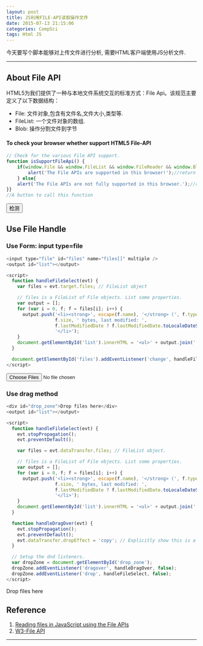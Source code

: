 ```yaml
---
layout: post
title: JS利用FILE-API读取操作文件
date: 2015-07-13 21:15:06
categories: CompSci
tags: Html JS
---
```


今天要写个脚本能够对上传文件进行分析, 需要HTML客户端使用JS分析文件.

-------

## About File API

HTML5为我们提供了一种与本地文件系统交互的标准方式：File Api。该规范主要定义了以下数据结构：

- File: 文件对象,包含有文件名,文件大小,类型等.
- FileList: 一个文件对象的数组.
- Blob: 操作分割文件到字节

#### To check your browser whether support HTML5 File-API

~~~js
// Check for the various File API support.
function isSupportFileApi() {
    if(window.File && window.FileList && window.FileReader && window.Blob) {
        alert('The File APIs are supported in this browser!');//return true;
    } else{
    alert('The File APIs are not fully supported in this browser.');//return false;
}}
//A button to call this function
~~~

<script>function isSupportFileApi() {if(window.File && window.FileList && window.FileReader && window.Blob) {alert("The File API are supported in this browser!");}else{alert('The File APIs are not fully supported in this browser.');}}</script><input type="button" value="检测" onclick="isSupportFileApi()">

## Use File Handle

### Use Form: input type=file

~~~js
<input type="file" id="files" name="files[]" multiple />
<output id="list"></output>

<script>
  function handleFileSelect(evt) {
    var files = evt.target.files; // FileList object

    // files is a FileList of File objects. List some properties.
    var output = [];
    for (var i = 0, f; f = files[i]; i++) {
      output.push('<li><strong>', escape(f.name), '</strong> (', f.type || 'n/a', ') - ',
                  f.size, ' bytes, last modified: ',
                  f.lastModifiedDate ? f.lastModifiedDate.toLocaleDateString() : 'n/a',
                  '</li>');
    }
    document.getElementById('list').innerHTML = '<ul>' + output.join('') + '</ul>';
  }

  document.getElementById('files').addEventListener('change', handleFileSelect, false);
</script>
~~~

<input type="file" id="files" name="files[]" multiple />

<output id="list"></output>

<script>  function handleFileSelect(evt) {var files = evt.target.files;var output = [];for (var i = 0, f; f = files[i]; i++) {output.push('<li><strong>', escape(f.name), '</strong> (', f.type || 'n/a', ') - ',f.size, ' bytes, last modified: ',f.lastModifiedDate ? f.lastModifiedDate.toLocaleDateString() : 'n/a','</li>');} document.getElementById('list').innerHTML = '<ul>' + output.join('') + '</ul>';}document.getElementById('files').addEventListener('change', handleFileSelect, false);</script>


### Use drag method

~~~js
<div id="drop_zone">Drop files here</div>
<output id="list"></output>

<script>
  function handleFileSelect(evt) {
    evt.stopPropagation();
    evt.preventDefault();

    var files = evt.dataTransfer.files; // FileList object.

    // files is a FileList of File objects. List some properties.
    var output = [];
    for (var i = 0, f; f = files[i]; i++) {
      output.push('<li><strong>', escape(f.name), '</strong> (', f.type || 'n/a', ') - ',
                  f.size, ' bytes, last modified: ',
                  f.lastModifiedDate ? f.lastModifiedDate.toLocaleDateString() : 'n/a',
                  '</li>');
    }
    document.getElementById('list').innerHTML = '<ul>' + output.join('') + '</ul>';
  }

  function handleDragOver(evt) {
    evt.stopPropagation();
    evt.preventDefault();
    evt.dataTransfer.dropEffect = 'copy'; // Explicitly show this is a copy.
  }

  // Setup the dnd listeners.
  var dropZone = document.getElementById('drop_zone');
  dropZone.addEventListener('dragover', handleDragOver, false);
  dropZone.addEventListener('drop', handleFileSelect, false);
</script>
~~~

<div id="drop_zone">Drop files here</div>

<output id="list"></output>

<script>  function handleFileSelect(evt) {evt.stopPropagation(); evt.preventDefault();var files = evt.dataTransfer.files;var output = [];for (var i = 0, f; f = files[i]; i++) {output.push('<li><strong>', escape(f.name), '</strong> (', f.type || 'n/a', ') - ', f.size, ' bytes, last modified: ',f.lastModifiedDate ? f.lastModifiedDate.toLocaleDateString() : 'n/a',  '</li>');}document.getElementById('list').innerHTML = '<ul>' + output.join('') + '</ul>';  }  function handleDragOver(evt) { evt.stopPropagation(); evt.preventDefault(); evt.dataTransfer.dropEffect = 'copy'; } var dropZone = document.getElementById('drop_zone');  dropZone.addEventListener('dragover', handleDragOver, false);  dropZone.addEventListener('drop', handleFileSelect, false);</script>


## Reference

1. [Reading files in JavaScript using the File APIs](http://www.html5rocks.com/en/tutorials/file/dndfiles/)
2. [W3-File API](http://www.w3.org/TR/file-upload/)

------
